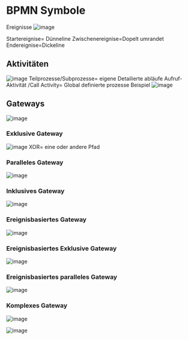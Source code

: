 # BPMN Symbole
Ereignisse
![image](https://github.com/JimHefti/M254-Gesch-ftsprozesse-beschreiben/assets/160615771/05bec7dc-ec3c-400b-9733-3ec7c29f8ff5)

Startereignise= Dünneline 
Zwischenereignise=Dopelt umrandet 
Endereignise=Dickeline 


## Aktivitäten
![image](https://github.com/JimHefti/M254-Gesch-ftsprozesse-beschreiben/assets/160615771/d42e0f55-9d5a-4224-984b-fd59b7c23f96)
Teilprozesse/Subprozesse= eigene Detailierte abläufe
Aufruf-Aktivität /Call Activity= Global definierte prozesse
Beispiel
![image](https://github.com/JimHefti/M254-Gesch-ftsprozesse-beschreiben/assets/160615771/fa456042-ed44-4698-890d-9db487517e92)


## Gateways

![image](https://github.com/JimHefti/M254-Gesch-ftsprozesse-beschreiben/assets/160615771/a57b63ba-6fc5-4529-abbf-7b2c949bc7f6)

### Exklusive Gateway
![image](https://github.com/JimHefti/M254-Gesch-ftsprozesse-beschreiben/assets/160615771/073cb188-1564-4006-8cd5-a42cae29a072)
XOR= eine oder andere Pfad
### Paralleles Gateway
![image](https://github.com/JimHefti/M254-Gesch-ftsprozesse-beschreiben/assets/160615771/8c88eeba-67a7-42ad-9cb1-245c0dbd5917)
### Inklusives Gateway 
![image](https://github.com/JimHefti/M254-Gesch-ftsprozesse-beschreiben/assets/160615771/27c0ea39-8665-4fb3-9014-76d21869b308)
### Ereignisbasiertes Gateway
![image](https://github.com/JimHefti/M254-Gesch-ftsprozesse-beschreiben/assets/160615771/fc7f7192-846f-41c4-9683-37e8f08b154a)
### Ereignisbasiertes Exklusive Gateway
![image](https://github.com/JimHefti/M254-Gesch-ftsprozesse-beschreiben/assets/160615771/78169435-8edc-44ad-97e9-1ad3d6fa2679)
### Ereignisbasiertes paralleles Gateway
![image](https://github.com/JimHefti/M254-Gesch-ftsprozesse-beschreiben/assets/160615771/48fb895d-d7e9-46ed-9191-c5a709b15126)
### Komplexes Gateway 
![image](https://github.com/JimHefti/M254-Gesch-ftsprozesse-beschreiben/assets/160615771/7383de73-a495-4c76-9480-6308c06b22bd)


![image](https://github.com/JimHefti/M254-Gesch-ftsprozesse-beschreiben/assets/160615771/a3b64745-babc-48ce-b6af-29072c213ab6)

